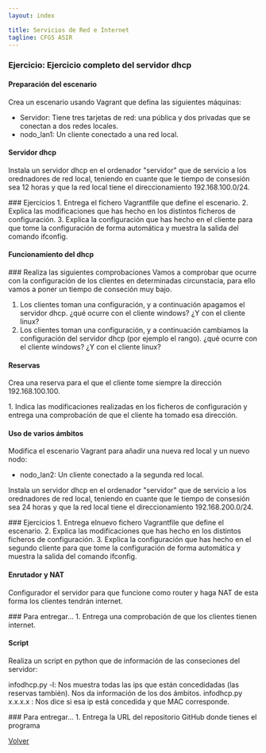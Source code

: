 ```yaml
---
layout: index

title: Servicios de Red e Internet
tagline: CFGS ASIR
---
```

### Ejercicio: Ejercicio completo del servidor dhcp

#### Preparación del escenario

Crea un escenario usando Vagrant que defina las siguientes máquinas:

* Servidor: Tiene tres tarjetas de red: una pública y dos privadas que se conectan a dos redes locales.
* nodo_lan1: Un cliente conectado a una red local.

#### Servidor dhcp

Instala un servidor dhcp en el ordenador "servidor" que de servicio a los orednadores de red local, teniendo en cuante que le tiempo de consesión sea 12 horas y que la red local tiene el direccionamiento 192.168.100.0/24.

<div class='ejercicios' markdown='1'>
### Ejercicios 
1. Entrega el fichero Vagrantfile que define el escenario.
2. Explica las modificaciones que has hecho en los distintos ficheros de configuración.
3. Explica la configuración que has hecho en el cliente para que tome la configuración de forma automática y muestra la salida del comando ifconfig.
</div>

#### Funcionamiento del dhcp

<div class='ejercicios' markdown='1'>
### Realiza las siguientes comprobaciones
Vamos a comprobar que ocurre con la configuración de los clientes en determinadas circunstacia, para ello vamos a poner un tiempo de conseción muy bajo.

1. Los clientes toman una configuración, y a continuación apagamos el servidor dhcp. ¿qué ocurre con el cliente windows? ¿Y con el cliente linux?
2. Los clientes toman una configuración, y a continuación cambiamos la configuración del servidor dhcp (por ejemplo el rango). ¿qué ocurre con el cliente windows? ¿Y con el cliente linux?

</div>

#### Reservas

Crea una reserva para el que el cliente tome siempre la dirección 192.168.100.100.

<div class='ejercicios' markdown='1'>
1. Indica las modificaciones realizadas en los ficheros de configuración y entrega una comprobación de que el cliente ha tomado esa dirección.
</div>

#### Uso de varios ámbitos

Modifica el escenario Vagrant para añadir una nueva red local y un nuevo nodo:

* nodo_lan2: Un cliente conectado a la segunda red local.

Instala un servidor dhcp en el ordenador "servidor" que de servicio a los orednadores de red local, teniendo en cuante que le tiempo de consesión sea 24 horas y que la red local tiene el direccionamiento 192.168.200.0/24.

<div class='ejercicios' markdown='1'>
### Ejercicios 
1. Entrega elnuevo fichero Vagrantfile que define el escenario.
2. Explica las modificaciones que has hecho en los distintos ficheros de configuración.
3. Explica la configuración que has hecho en el segundo cliente para que tome la configuración de forma automática y muestra la salida del comando ifconfig.
</div>

#### Enrutador y NAT

Configurador el servidor para que funcione como router y haga NAT de esta forma los clientes tendrán internet.

<div class='ejercicios' markdown='1'>
### Para entregar...
1. Entrega una comprobación de que los clientes tienen internet.
</div>

#### Script

Realiza un script en python que de información de las conseciones del servidor:

infodhcp.py -l: Nos muestra todas las ips que están concedidadas (las reservas también). Nos da información de los dos ámbitos.
infodhcp.py x.x.x.x : Nos dice si esa ip está concedida y que MAC corresponde.

<div class='ejercicios' markdown='1'>
### Para entregar...
1. Entrega la URL del repositorio GitHub donde tienes el programa
</div>


[Volver](index)
